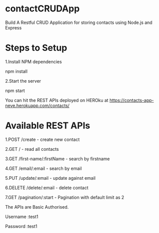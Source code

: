 # contactCRUDApp
Build A Restful CRUD Application for storing contacts using Node.js and Express

Steps to Setup
==============
1.Install NPM dependencies

npm install

2.Start the server

npm start


You can hit the REST APIs deployed on HEROku at https://contacts-app-neve.herokuapp.com/contacts/

Available REST APIs
===================

1.POST /create - create new contact

2.GET / - read all contacts

3.GET /first-name/:firstName - search by firstname

4.GET /email/:email - search by email

5.PUT /update/:email - update against email

6.DELETE /delete/:email - delete contact

7.GET /pagination/:start - Pagination with default limit as 2

The APIs are Basic Authorised.

Username :test1

Password :test1
